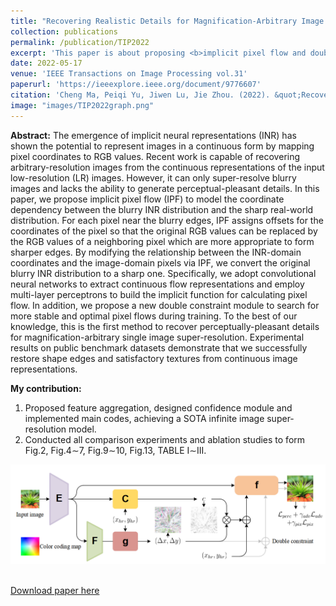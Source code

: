 ```yaml
---
title: "Recovering Realistic Details for Magnification-Arbitrary Image Super-Resolution"
collection: publications
permalink: /publication/TIP2022
excerpt: 'This paper is about proposing <b>implicit pixel flow and double constraint strategy</b> to recover perceptually-pleasant details for magnification-arbitrary single image super-resolution(As far as we know, this is <b>the first model that can achieve this</b>). Experimental results on public benchmark datasets demonstrate that we successfully restore shape edges and satisfactory textures from continuous image representations, <b>achieving or even outperforming SOTA models</b>.'
date: 2022-05-17
venue: 'IEEE Transactions on Image Processing vol.31'
paperurl: 'https://ieeexplore.ieee.org/document/9776607'
citation: 'Cheng Ma, Peiqi Yu, Jiwen Lu, Jie Zhou. (2022). &quot;Recovering Realistic Details for Magnification-Arbitrary Image Super-Resolution.&quot; <i>IEEE Transactions on Image Processing</i>. vol.31.'
image: "images/TIP2022graph.png"
---
```


<b>Abstract:</b>
The emergence of implicit neural representations (INR) has shown the potential to represent images in a continuous form by mapping pixel coordinates to RGB values. Recent work is capable of recovering arbitrary-resolution images from the continuous representations of the input low-resolution (LR) images. However, it can only super-resolve blurry images and lacks the ability to generate perceptual-pleasant details. In this paper, we propose implicit pixel flow (IPF) to model the coordinate dependency between the blurry INR distribution and the sharp real-world distribution. For each pixel near the blurry edges, IPF assigns offsets for the coordinates of the pixel so that the original RGB values can be replaced by the RGB values of a neighboring pixel which are more appropriate to form sharper edges. By modifying the relationship between the INR-domain coordinates and the image-domain pixels via IPF, we convert the original blurry INR distribution to a sharp one. Specifically, we adopt convolutional neural networks to extract continuous flow representations and employ multi-layer perceptrons to build the implicit function for calculating pixel flow. In addition, we propose a new double constraint module to search for more stable and optimal pixel flows during training. To the best of our knowledge, this is the first method to recover perceptually-pleasant details for magnification-arbitrary single image super-resolution. Experimental results on public benchmark datasets demonstrate that we successfully restore shape edges and satisfactory textures from continuous image representations.

<b>My contribution:</b>
1. Proposed feature aggregation, designed confidence module and implemented main codes, achieving a SOTA infinite image super-resolution model.
2. Conducted all comparison experiments and ablation studies to form Fig.2, Fig.4$\sim$7, Fig.9$\sim$10, Fig.13, TABLE I$\sim$III.


<td><img class="proj_thumb" src="images/TIP2022graph.png" width="700px" alt=""/>&nbsp;</td>

[Download paper here](http://patricia1019.github.io/files/TIP2022.pdf)

